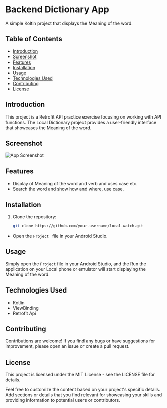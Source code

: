 # Backend Dictionary App
A simple Koltin project that displays the Meaning of the word.

## Table of Contents

- [Introduction](#introduction)
- [Screenshot](#screenshot)
- [Features](#features)
- [Installation](#installation)
- [Usage](#usage)
- [Technologies Used](#technologies-used)
- [Contributing](#contributing)
- [License](#license)

## Introduction

This project is a Retrofit API practice exercise focusing on working with API functions. The Local Dictionary project provides a user-friendly interface that showcases the Meaning of the word.

## Screenshot

![App Screenshot]()

## Features

- Display of Meaning of the word and verb and uses case etc.
- Search the word and show how and where, use case.

## Installation

1. Clone the repository:

   ```bash
   git clone https://github.com/your-username/local-watch.git

   ```

- Open the `Project ` file in your Android Studio.

## Usage

Simply open the `Project` file in your Android Studio, and the Run the application on your Local phone or emulator will start displaying the Meaning of the word.

## Technologies Used

- Kotlin
- ViewBinding
- Retrofit Api

## Contributing

Contributions are welcome! If you find any bugs or have suggestions for improvement, please open an issue or create a pull request.

## License

This project is licensed under the MIT License - see the LICENSE file for details.

Feel free to customize the content based on your project's specific details. Add sections or details that you find relevant for showcasing your skills and providing information to potential users or contributors.

